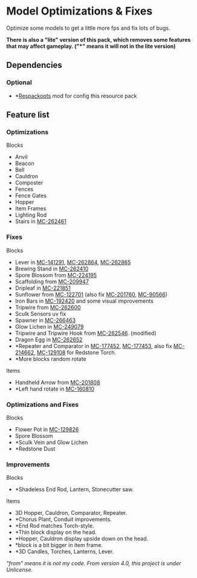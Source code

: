 # Model Optimizations & Fixes

Optimize some models to get a little more fps and fix lots of bugs.

**There is also a "lite" version of this pack, which removes some features that may affect gameplay. ("\*" means it will not in the lite version)**

## Dependencies

### Optional

- \*[Respackopts](https://modrinth.com/mod/respackopts) mod for config this resource pack

## Feature list

### Optimizations

Blocks

- Anvil
- Beacon
- Bell
- Cauldron
- Composter
- Fences
- Fence Gates
- Hopper
- Item Frames
- Lighting Rod
- Stairs in [MC-262461](https://bugs.mojang.com/browse/MC-262461)

### Fixes

Blocks

- Lever in [MC-141291](https://bugs.mojang.com/browse/MC-141291), [MC-262864](https://bugs.mojang.com/browse/MC-262864), [MC-262865](https://bugs.mojang.com/browse/MC-262865)
- Brewing Stand in [MC-262410](https://bugs.mojang.com/browse/MC-262410)
- Spore Blossom from [MC-224195](https://bugs.mojang.com/browse/MC-224195)
- Scaffolding from [MC-209947](https://bugs.mojang.com/browse/MC-209947)
- Dripleaf in [MC-221851](https://bugs.mojang.com/browse/MC-221851)
- Sunflower from [MC-122701](https://bugs.mojang.com/browse/MC-122701) (also fix [MC-201760](https://bugs.mojang.com/browse/MC-201760), [MC-90566](https://bugs.mojang.com/browse/MC-90566))
- Iron Bars in [MC-192420](https://bugs.mojang.com/browse/MC-192420) and some visual improvements
- Tripwire from [MC-262600](https://bugs.mojang.com/browse/MC-262600)
- Sculk Sensors uv fix
- Spawner in [MC-266463](https://bugs.mojang.com/browse/MC-266463)
- Glow Lichen in [MC-249079](https://bugs.mojang.com/browse/MC-249079)
- Tripwire and Tripwire Hook from [MC-262546](https://bugs.mojang.com/browse/MC-262546). (modified)
- Dragon Egg in [MC-262652](https://bugs.mojang.com/browse/MC-262652)
- \*Repeater and Comparator in [MC-177452](https://bugs.mojang.com/browse/MC-177452), [MC-177453](https://bugs.mojang.com/browse/MC-177453), also fix [MC-214662](https://bugs.mojang.com/browse/MC-214662), [MC-129108](https://bugs.mojang.com/browse/MC-129108) for Redstone Torch.
- \*More blocks random rotate

Items

- Handheld Arrow from [MC-201808](https://bugs.mojang.com/browse/MC-201808)
- \*Left hand rotate in [MC-160810](https://bugs.mojang.com/browse/MC-160810)

### Optimizations and Fixes

Blocks

- Flower Pot in [MC-129826](https://bugs.mojang.com/browse/MC-129826)
- Spore Blossom
- \*Sculk Vein and Glow Lichen
- \*Redstone Dust

### Improvements

Blocks

- \*Shadeless End Rod, Lantern, Stonecutter saw.

Items

- 3D Hopper, Cauldron, Comparator, Repeater.
- \*Chorus Plant, Conduit improvements.
- \*End Rod matches Torch-style.
- \*Thin block display on the head.
- \*Hopper, Cauldron display upside down on the head.
- \*block is a bit bigger in item frame.
- \*3D Candles, Torches, Lanterns, Lever.

_"from" means it is not my code. From version 4.0, this project is under Unlicense._

